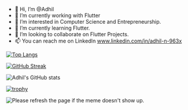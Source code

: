 - 👋 Hi, I’m @Adhil
- 🔭 I’m currently working with Flutter 
- 👀 I’m interested in Computer Science and Entrepreneurship.
- 🌱 I’m currently learning Flutter.
- 💞️ I’m looking to collaborate on Flutter Projects.
- 📫 You can reach me on LinkedIn www.linkedin.com/in/adhil-n-963x

[![Top Langs](https://github-readme-stats.vercel.app/api/top-langs/?username=Adhil-4dh11&layout=compact)](https://github.com/anuraghazra/github-readme-stats)

[![GitHub Streak](https://github-readme-streak-stats.herokuapp.com/?user=Adhil-4dh11&theme=highcontrast)](https://git.io/streak-stats)

![Adhil's GitHub stats](https://github-readme-stats.vercel.app/api?username=Adhil-4dh11&count_private=true&show_icons=true&theme=radical)

[![trophy](https://github-profile-trophy.vercel.app/?username=Adhil-4dh11&theme=onedark)](https://github.com/ryo-ma/github-profile-trophy)

<img src='https://random-memer.herokuapp.com/' title="Meme" alt="Please refresh the page if the meme doesn't show up.">

<!---
Adhil-4dh11/Adhil-4dh11 is a ✨ special ✨ repository because its `README.md` (this file) appears on your GitHub profile.
You can click the Preview link to take a look at your changes.
--->
